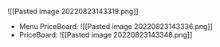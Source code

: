 ![[Pasted image 20220823143319.png]]
- Menu PriceBoard:
![[Pasted image 20220823143336.png]]
- PriceBoard:
![[Pasted image 20220823143348.png]]